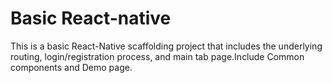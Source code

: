 # Basic React-native

This is a basic React-Native scaffolding project that includes the underlying routing, login/registration process, and main tab page.Include Common components and  Demo page.



